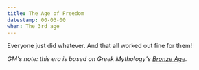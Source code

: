 ```yaml
---
title: The Age of Freedom
datestamp: 00-03-00
when: The 3rd age
---
```


Everyone just did whatever. And that all worked out fine for them!

*GM's note: this era is based on Greek Mythology's [Bronze Age](https://en.wikipedia.org/wiki/Ages_of_Man).*

